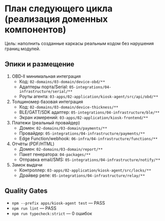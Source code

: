 # План следующего цикла (реализация доменных компонентов)

Цель: наполнить созданные каркасы реальным кодом без нарушения границ модулей.

## Эпики и размещение

1) OBD‑II минимальная интеграция
   - Код: `02-domains/03-domain/device-obd/**`
   - Адаптеры порта/Serial: `05-integrations/04-infrastructure/serial/**`
   - Роуты агента: `03-apps/02-application/kiosk-agent/src/api/obd/**`
2) Толщиномер базовая интеграция
   - Код: `02-domains/03-domain/device-thickness/**`
   - BLE/GATT/SDK адаптер: `05-integrations/04-infrastructure/ble/**`
   - Экран измерений: `03-apps/02-application/kiosk-frontend/**`
3) Платежи (реальный провайдер)
   - Домен: `02-domains/03-domain/payments/**`
   - Провайдер: `05-integrations/04-infrastructure/payments/**`
   - Edge Function/webhook: `06-infra/04-infrastructure/functions/**`
4) Отчёты (PDF/HTML)
   - Домен: `02-domains/03-domain/report/**`
   - Пакет генератора: `04-packages/**`
   - Отправка email/SMS: `05-integrations/04-infrastructure/notify/**`
5) Замок выдачи
   - Контроллер: `03-apps/02-application/kiosk-agent/src/locks/**`
   - Драйвер реле: `05-integrations/04-infrastructure/relay/**`

## Quality Gates

- `npm --prefix apps/kiosk-agent test` — PASS
- `npm run lint` — PASS
- `npm run typecheck:strict` — 0 ошибок
